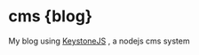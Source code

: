 # cms {blog}
My blog using [KeystoneJS][1] , a nodejs cms system

[1]:https://github.com/keystonejs/keystone